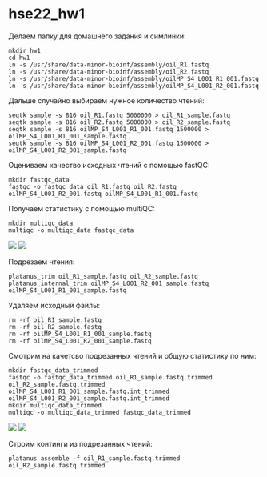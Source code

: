 # hse22_hw1

Делаем папку для домашнего задания и симлинки:

```
mkdir hw1
cd hw1
ln -s /usr/share/data-minor-bioinf/assembly/oil_R1.fastq
ln -s /usr/share/data-minor-bioinf/assembly/oil_R2.fastq
ln -s /usr/share/data-minor-bioinf/assembly/oilMP_S4_L001_R1_001.fastq
ln -s /usr/share/data-minor-bioinf/assembly/oilMP_S4_L001_R2_001.fastq
```

Дальше случайно выбираем нужное количество чтений:

```
seqtk sample -s 816 oil_R1.fastq 5000000 > oil_R1_sample.fastq
seqtk sample -s 816 oil_R2.fastq 5000000 > oil_R2_sample.fastq
seqtk sample -s 816 oilMP_S4_L001_R1_001.fastq 1500000 > oilMP_S4_L001_R1_001_sample.fastq 
seqtk sample -s 816 oilMP_S4_L001_R2_001.fastq 1500000 > oilMP_S4_L001_R2_001_sample.fastq 
```

Оцениваем качество исходных чтений с помощью fastQC:

```
mkdir fastqc_data 
fastqc -o fastqc_data oil_R1.fastq oil_R2.fastq oilMP_S4_L001_R2_001.fastq oilMP_S4_L001_R1_001.fastq
```

 Получаем статистику с помощью multiQC:
 
 ```
 mkdir multiqc_data
 multiqc -o multiqc_data fastqc_data
 ```
 
 <image src="/Screenshot from 2022-10-03 22-02-11.png">
 
 <image src="/Screenshot from 2022-10-03 22-06-39.png">
 
 Подрезаем чтения:
 
 ```
 platanus_trim oil_R1_sample.fastq oil_R2_sample.fastq
 platanus_internal_trim oilMP_S4_L001_R2_001_sample.fastq oilMP_S4_L001_R1_001_sample.fastq
 ```
 
 Удаляем исходный файлы:
 
 ```
rm -rf oil_R1_sample.fastq
rm -rf oil_R2_sample.fastq
rm -rf oilMP_S4_L001_R1_001_sample.fastq 
rm -rf oilMP_S4_L001_R2_001_sample.fastq 
```

Смотрим на качетсво подрезанных чтений и общую статистику по ним:

```
mkdir fastqc_data_trimmed
fastqc -o fastqc_data_trimmed oil_R1_sample.fastq.trimmed oil_R2_sample.fastq.trimmed oilMP_S4_L001_R1_001_sample.fastq.int_trimmed oilMP_S4_L001_R2_001_sample.fastq.int_trimmed
mkdir multiqc_data_trimmed
multiqc -o multiqc_data_trimmed fastqc_data_trimmed
```

 <image src="/Screenshot from 2022-10-03 22-34-52.png">
 
 <image src="/Screenshot from 2022-10-03 22-35-25.png">
 
 Строим континги из подрезанных чтений:
 
 ```
 platanus assemble -f oil_R1_sample.fastq.trimmed  oil_R2_sample.fastq.trimmed
```


